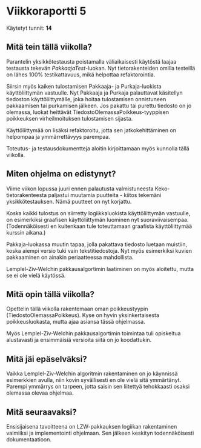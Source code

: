# Viikkoraportti 5

Käytetyt tunnit: __14__

## Mitä tein tällä viikolla?

Parantelin yksikkötestausta poistamalla väliaikaisesti käytöstä laajaa testausta tekevän *PakkaajaTest*-luokan. Nyt tietorakenteiden omilla testeillä on lähes 100% testikattavuus, mikä helpottaa refaktorointia.

Siirsin myös kaiken tulostamisen Pakkaaja- ja Purkaja-luokista käyttöliittymän vastuulle. Nyt Pakkaaja ja Purkaja palauttavat käsitellyn tiedoston käyttöliittymälle, joka hoitaa tulostamisen onnistuneen pakkaamisen tai purkamisen jälkeen. Jos pakattu tai purettu tiedosto on jo olemassa, luokat heittävät TiedostoOlemassaPoikkeus-tyyppisen poikkeuksen virheilmoituksen tulostamisen sijasta.

Käyttöliittymää on lisäksi refaktoroitu, jotta sen jatkokehittäminen on helpompaa ja ymmärrettävyys parempaa.

Toteutus- ja testausdokumentteja aloitin kirjoittamaan myös kunnolla tällä viikolla.

## Miten ohjelma on edistynyt?

Viime viikon lopussa juuri ennen palautusta valmistuneesta Keko-tietorakenteesta paljastui muutamia puutteita - kiitos tekemäni yksikkötestauksen. Nämä puutteet on nyt korjattu.

Koska kaikki tulostus on siirretty logiikkaluokista käyttöliittymän vastuulle, on esimerkiksi graafisen käyttöliittymän luominen nyt suoraviivaisempaa. (Todennäköisesti en kuitenkaan tule toteuttamaan graafista käyttöliittymää kurssin aikana.)

Pakkaja-luokassa muutin tapaa, jolla pakattava tiedosto luetaan muistiin, koska aiempi versio tuki vain tekstitiedostoja. Nyt myös esimerkiksi kuvien pakkaaminen on ainakin periaatteessa mahdollista.

Lemplel-Ziv-Welchin pakkausalgortimin laatiminen on myös aloitettu, mutta se ei ole vielä käytössä.

## Mitä opin tällä viikolla?

Opettelin tällä viikolla rakentemaan oman poikkeustyypin (TiedostoOlemassaPoikkeus). Kyse on hyvin yksinkertaisesta poikkeusluokasta, mutta ajaa asiansa tässä ohjelmassa.

Myös Lemplel-Ziv-Welchin pakkausalgortimin toimintaa tuli opiskeltua alustavasti ja ensimmäisiä versioita siitä on jo koodattukin.

## Mitä jäi epäselväksi?

Vaikka Lemplel-Ziv-Welchin algoritmin rakentaminen on jo käynnissä esimerkkien avulla, niin kovin syvällisesti en ole vielä sitä ymmärtänyt. Parempi ymmärrys on tarpeen, jotta saisin sen liitettyä tehokkaasti osaksi olemassa olevaa ohjelmaa. 

## Mitä seuraavaksi?

Ensisijaisena tavoitteena on LZW-pakkauksen logiikan rakentaminen valmiiksi ja implementointi ohjelmaan. Sen jälkeen keskityn todennäköisesti dokumentaatioon.
